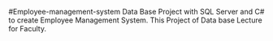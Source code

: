 #Employee-management-system
Data Base Project with SQL Server and C# to create Employee Management System. This Project of Data base Lecture for Faculty.
